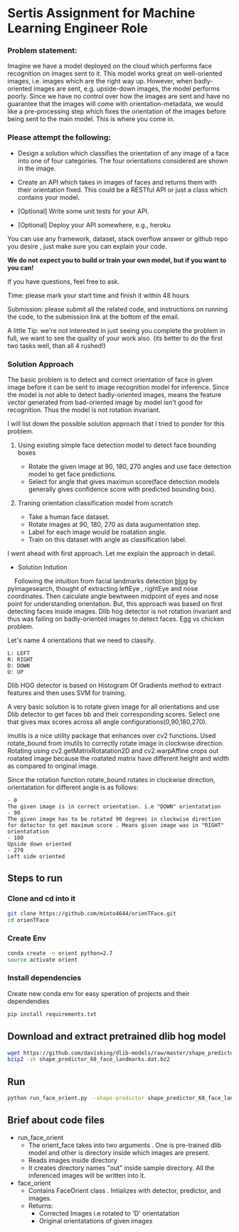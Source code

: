 # Sertis Assignment for Machine Learning Engineer Role

### Problem statement:
Imagine we have a model deployed on the cloud which performs face recognition on images sent to it. This model works great on well-oriented images, i.e. images which are the right way up. However, when badly-oriented images are sent, e.g. upside-down images, the model performs poorly. Since we have no  control over how the images are sent and have no guarantee that the images will come with orientation-metadata, we would like a pre-processing step which fixes the orientation of the images before being sent to the main model. This is where you come in.

          


### Please attempt the following:

- Design a solution which classifies the orientation of any image of a face into one of four categories. The four orientations considered are shown in the image. 

- Create an API which takes in images of faces and returns them with their orientation fixed. This could be a RESTful API or just a class which contains your model.

- [Optional] Write some unit tests for your API.

- [Optional] Deploy your API somewhere, e.g., heroku

You can use any framework, dataset, stack overflow answer or github repo you desire , just make sure you can explain your code.

**We do not expect you to build or train your own model, but if you want to you can!**

If you have questions, feel free to ask.

Time: please mark your start time and finish it within 48 hours

Submission: please submit all the related code, and instructions on running the code, to the submission link at the bottom of the email.

A little Tip: we're not interested in just seeing you complete the problem in full, we want to see the quality of your work also. (its better to do the first two tasks well, than all 4 rushed!)



### Solution Approach

The basic problem is to detect and correct orientation of face in given image before it can be sent to image recognition model for inference. Since the model is not able to detect badly-oriented images, means the feature vector generated from bad-oriented image by model isn't good for recognition. Thus the model is not rotation invariant. 


I will list down the possible solution approach that I tried to ponder for this problem.

1. Using existing simple face detection model to detect face bounding boxes
	- Rotate the given image at 90, 180, 270 angles and use face detection model to get face predictions. 
	- Select for angle that gives maximun score(face detection models generally gives confidence score with predicted bounding box).

2. Traning orientation classification model from scratch
	- Take a human face dataset. 
	- Rotate images at 90, 180, 270 as data augumentation step. 
	- Label for each image would be roatation angle. 
	- Train on this dataset with angle as classification label. 

I went ahead with first approach. Let me explain the approach in detail.

- Solution Initution

&nbsp;&nbsp;&nbsp;&nbsp;Following the intuition from facial landmarks detection [blog](https://www.pyimagesearch.com/2017/04/03/facial-landmarks-dlib-opencv-python/) by pyimagesearch, thought of extracting leftEye , rightEye and nose coordinates. Then calculate angle bewtween midpoint of eyes and nose point for understanding orientation. But, this approach was based on first detecting faces inside images. Dlib hog detector is not rotation invariant and thus was failing on badly-oriented images to detect faces. Egg vs chicken problem.

Let's name 4 orientations that we need to classify.

	L: LEFT
	R: RIGHT
	D: DOWN
	U: UP

Dlib HOG detector is based on Histogram Of Gradients method to extract features and then uses SVM for training. 

A very basic solution is to rotate given image for all orientations and use Dlib detector to get faces bb and their corresponding scores. Select one that gives max scores across all angle configurations(0,90,180,270). 

imutils is a nice utility package that enhances over cv2 functions. Used rotate_bound from imutils to correctly rotate image in clockwise direction. Rotating using cv2.getMatrixRotatation2D and cv2.warpAffine crops out roatated image because the roatated matrix have different height and width as compared to original image. 

Since the rotation function rotate_bound rotates in clockwise direction, orientatation for different angle is as follows:
	
	- 0
	The given image is in correct orientation. i.e "DOWN" orientatation
	- 90
	The given image has to be rotated 90 degrees in clockwise direction for detector to get maximum score . Means given image was in "RIGHT" orientatation
	- 180
	Upside down oriented
	- 270
	Left side oriented

## Steps to run

### Clone and cd into it
```bash
git clone https://github.com/minto4644/orienTFace.git
cd orienTFace
```
### Create Env
```bash
conda create -n orient python=2.7
source activate orient
```
### Install dependencies
Create new conda env for easy speration of projects and their dependendies
```bash
pip install requirements.txt
```
## Download and extract pretrained dlib hog model
```bash
wget https://github.com/davisking/dlib-models/raw/master/shape_predictor_68_face_landmarks.dat.bz2
bzip2 -zk shape_predictor_68_face_landmarks.dat.bz2
```
## Run
```bash
python run_face_orient.py --shape-predictor shape_predictor_68_face_landmarks.dat --images-dir sample
```

## Brief about code files
- run_face_orient
	- The orient_face takes into two arguments . One is pre-trained dlib model and other is directory inside which images are present. 
	- Reads images inside directory
	- It creates directory names "out" inside sample directory. All the inferenced images will be written into it.
- face_orient
	- Contains FaceOrient class .  Intializes with detector, predictor, and images.
	- Returns:
		- Corrected Images i.e rotated to 'D' orientatation
		- Original orientatations of given images




